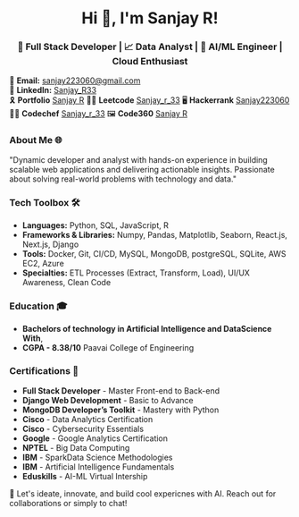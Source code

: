 <h1 align="center">Hi 👋, I'm Sanjay R!</h1>
<h3 align="center">🎲 Full Stack Developer | 📈 Data Analyst | 🚀 AI/ML Engineer | Cloud Enthusiast</h3>


📧 **Email:** [sanjay223060@gmail.com](mailto:sanjay223060@gmail.com)  
🔗 **LinkedIn:** [Sanjay_R33](https://www.linkedin.com/in/sanjayr33)  
🎗️ **Portfolio** [Sanjay R](https://sanjay-personal-portfolio.onrender.com/)
🧑‍💻 **Leetcode** [Sanjay_r_33](https://leetcode.com/u/sanjay_r_33/)
🖥️ **Hackerrank** [Sanjay223060](https://www.hackerrank.com/profile/sanjay223060)
👨‍🍳 **Codechef** [Sanjay_r_33](https://www.codechef.com/users/sanjay_r_33)
🖼️ **Code360** [Sanjay R]( https://www.naukri.com/code360/profile/0b5896c7-ce8c-4307-bbe7-694b9f5c5e19)


### About Me 🌐
"Dynamic developer and analyst with hands-on experience in building scalable web applications and delivering actionable insights. Passionate about solving real-world problems with technology and data."

### Tech Toolbox 🛠️
- **Languages:** Python, SQL, JavaScript, R
- **Frameworks & Libraries:** Numpy, Pandas, Matplotlib, Seaborn, React.js, Next.js, Django 
- **Tools:** Docker, Git, CI/CD, MySQL, MongoDB, postgreSQL, SQLite, AWS EC2, Azure
- **Specialties:** ETL Processes (Extract, Transform, Load), UI/UX Awareness, Clean Code

### Education 🎓
- **Bachelors of technology in Artificial Intelligence and DataScience With**,
- **CGPA - 8.38/10** Paavai College of Engineering 

### Certifications 📜
- **Full Stack Developer** - Master Front-end to Back-end
- **Django Web Development** - Basic to Advance
- **MongoDB Developer’s Toolkit** - Mastery with Python
- **Cisco** - Data Analytics Certification
- **Cisco** - Cybersecurity Essentials
- **Google** - Google Analytics Certification
- **NPTEL** - Big Data Computing
- **IBM** - SparkData Science Methodologies
- **IBM** - Artificial Intelligence Fundamentals
- **Eduskills** - AI-ML Virtual Intership

🔗 Let's ideate, innovate, and build cool expericnes with AI. Reach out for collaborations or simply to chat!


<!--
**sanjayr33/sanjayr33** is a ✨ _special_ ✨ repository because its `README.md` (this file) appears on your GitHub profile.

Here are some ideas to get you started:

- 🔭 I’m currently working on ...
- 🌱 I’m currently learning ...
- 👯 I’m looking to collaborate on ...
- 🤔 I’m looking for help with ...
- 💬 Ask me about ...
- 📫 How to reach me: ...
- 😄 Pronouns: ...
- ⚡ Fun fact: ...
-->
